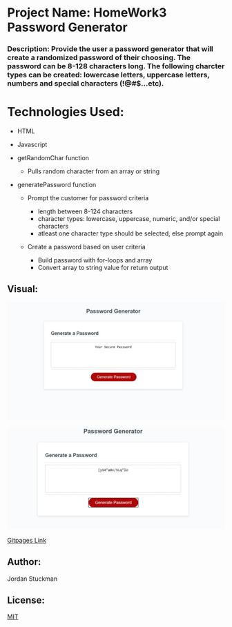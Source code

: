 # Project Name: HomeWork3 Password Generator

### Description: Provide the user a password generator that will create a randomized password of their choosing. The password can be 8-128 characters long. The following charcter types can be created: lowercase letters, uppercase letters, numbers and special characters (!@#$...etc).

# Technologies Used:
 * HTML
 * Javascript

* getRandomChar function
  * Pulls random character from an array or string
  
* generatePassword function

  * Prompt the customer for password criteria
    * length between 8-124 characters
    * character types: lowercase, uppercase, numeric, and/or special characters
    * atleast one character type should be selected, else prompt again
   
  * Create a  password based on user criteria
    * Build password with for-loops and array
    * Convert array to string value for return output

## Visual:
![Default Page](./Assets/DefaultPage.JPG)

![Output Page](./Assets/OutputPage.JPG)

[Gitpages Link](https://jordanks93.github.io/PasswordGenerator/)


## Author: 
Jordan Stuckman

## License:
[MIT](./license/license.txt)

